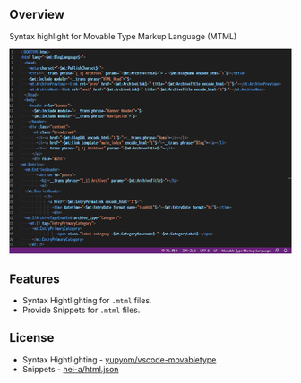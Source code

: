 ## Overview

Syntax highlight for Movable Type Markup Language (MTML)

<p><img src="./images/screencapture.png" alt="screen capture image"></p>

## Features

- Syntax Hightlighting for `.mtml` files.
- Provide Snippets for `.mtml` files.

## License
- Syntax Hightlighting - <a href="https://github.com/yupyom/vscode-movabletype">yupyom/vscode-movabletype</a>
- Snippets - <a href="https://gist.github.com/hei-a/73c9ccdad642b64d6d1c03b629ee14c7">hei-a/html.json</a>
